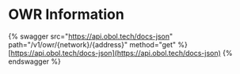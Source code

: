 # OWR Information

{% swagger src="https://api.obol.tech/docs-json" path="/v1/owr/{network}/{address}" method="get" %}
[https://api.obol.tech/docs-json](https://api.obol.tech/docs-json)
{% endswagger %}
